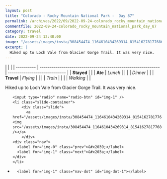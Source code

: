 ```yaml
---
layout: post
title: "Colorado - Rocky Mountain National Park -  Day 87"
permalink: /archives/2022/09/2022-09-24-colorado_rocky_mountain_national_park_day_87.html
commentfile: 2022-09-24-colorado_rocky_mountain_national_park_day_87
category: travel
date: 2022-09-24 12:40:00
image: "/assets/images/insta/308454474_1164610434269314_8154162781776867041_n_17924719082589327.jpg"
excerpt: |
  Hiked up to Loch Vale from Glacier Gorge Trail. It was very nice.
---
```


|            |                                                              |
| ---------- | ------------------------------------------------------------ | ----------------------------- |
| **Stayed** |  |
| **Ate**    | _Lunch_                                                      |          |
|            | _Dinner_                                                     |          |
| **Travel** | _Flying_                                                     |          |
|            | _Train_                                                      |          |
|            | _Walking_                                                    |          |


Hiked up to Loch Vale from Glacier Gorge Trail. It was very nice.


<ul class="slides">

    <input type="radio" name="radio-btn" id="img-1" />
    <li class="slide-container">
        <div class="slide">
          <a href="/assets/images/insta/308454474_1164610434269314_8154162781776867041_n_17924719082589327.jpg"><img src="/assets/images/insta/308454474_1164610434269314_8154162781776867041_n_17924719082589327.jpg" /></a>
        </div>
    <div class="nav">
      <label for="img-0" class="prev">&#x2039;</label>
      <label for="img-1" class="next">&#x203a;</label>
    </div>
    </li>
			
<li class="nav-dots">

      <label for="img-1" class="nav-dot" id="img-dot-1"></label>

</li>
</ul>        
             

		